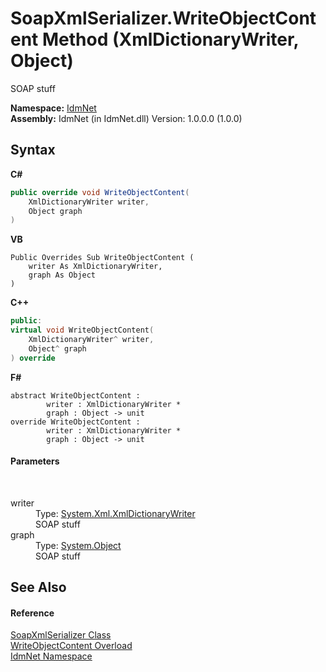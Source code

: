 # SoapXmlSerializer.WriteObjectContent Method (XmlDictionaryWriter, Object)
 

SOAP stuff

**Namespace:**&nbsp;<a href="N_IdmNet">IdmNet</a><br />**Assembly:**&nbsp;IdmNet (in IdmNet.dll) Version: 1.0.0.0 (1.0.0)

## Syntax

**C#**<br />
``` C#
public override void WriteObjectContent(
	XmlDictionaryWriter writer,
	Object graph
)
```

**VB**<br />
``` VB
Public Overrides Sub WriteObjectContent ( 
	writer As XmlDictionaryWriter,
	graph As Object
)
```

**C++**<br />
``` C++
public:
virtual void WriteObjectContent(
	XmlDictionaryWriter^ writer, 
	Object^ graph
) override
```

**F#**<br />
``` F#
abstract WriteObjectContent : 
        writer : XmlDictionaryWriter * 
        graph : Object -> unit 
override WriteObjectContent : 
        writer : XmlDictionaryWriter * 
        graph : Object -> unit 
```


#### Parameters
&nbsp;<dl><dt>writer</dt><dd>Type: <a href="http://msdn2.microsoft.com/en-us/library/ms404349" target="_blank">System.Xml.XmlDictionaryWriter</a><br />SOAP stuff</dd><dt>graph</dt><dd>Type: <a href="http://msdn2.microsoft.com/en-us/library/e5kfa45b" target="_blank">System.Object</a><br />SOAP stuff</dd></dl>

## See Also


#### Reference
<a href="T_IdmNet_SoapXmlSerializer">SoapXmlSerializer Class</a><br /><a href="Overload_IdmNet_SoapXmlSerializer_WriteObjectContent">WriteObjectContent Overload</a><br /><a href="N_IdmNet">IdmNet Namespace</a><br />